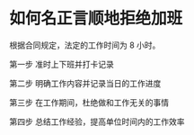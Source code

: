 # 如何名正言顺地拒绝加班

根据合同规定，法定的工作时间为 8 小时。

第一步
    准时上下班并打卡记录

第二步
    明确工作内容并记录当日的工作进度

第三步
    在工作期间，杜绝做和工作无关的事情

第四步
    总结工作经验，提高单位时间内的工作效率
